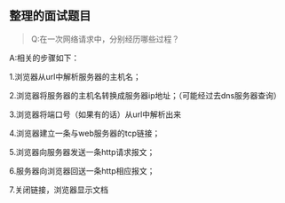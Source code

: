 ## 整理的面试题目

> Q:在一次网络请求中，分别经历哪些过程？

A:相关的步骤如下：

1.浏览器从url中解析服务器的主机名；

2.浏览器将服务器的主机名转换成服务器ip地址；（可能经过去dns服务器查询）

3.浏览器将端口号（如果有的话）从url中解析出来

4.浏览器建立一条与web服务器的tcp链接；

5.浏览器向服务器发送一条http请求报文；

6.服务器向浏览器回送一条http相应报文；

7.关闭链接，浏览器显示文档
